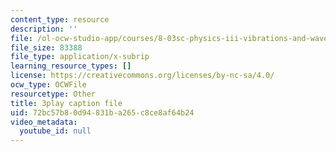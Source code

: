 ```yaml
---
content_type: resource
description: ''
file: /ol-ocw-studio-app/courses/8-03sc-physics-iii-vibrations-and-waves-fall-2016/72bc57b80d94831ba265c8ce8af64b24_T2n6fVybLcU.srt
file_size: 83388
file_type: application/x-subrip
learning_resource_types: []
license: https://creativecommons.org/licenses/by-nc-sa/4.0/
ocw_type: OCWFile
resourcetype: Other
title: 3play caption file
uid: 72bc57b8-0d94-831b-a265-c8ce8af64b24
video_metadata:
  youtube_id: null
---
```

